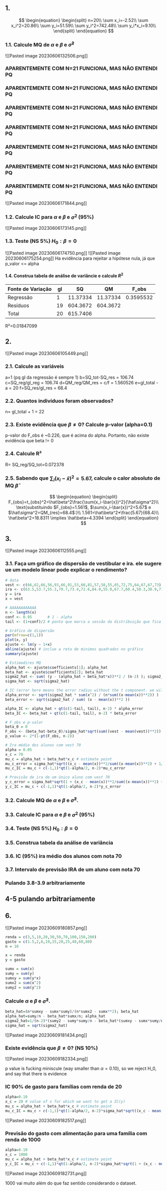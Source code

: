## 1. 
$$
\begin{equation}
\begin{split}
n=20\\
\sum x_i=-2.52\\
\sum x_i^2=20.86\\
\sum y_i=51.59\\
\sum y_i^2=742.48\\
\sum y_i*x_i=9.10\\
\end{split}
\end{equation}
$$
### 1.1. Calcule MQ de $\alpha$ e $\beta$ e $\hat\sigma^2$
![[Pasted image 20230606132506.png]]
### **APARENTEMENTE COM N=21 FUNCIONA, MAS NÃO ENTENDI PQ**
### **APARENTEMENTE COM N=21 FUNCIONA, MAS NÃO ENTENDI PQ**
### **APARENTEMENTE COM N=21 FUNCIONA, MAS NÃO ENTENDI PQ**
### **APARENTEMENTE COM N=21 FUNCIONA, MAS NÃO ENTENDI PQ**
### **APARENTEMENTE COM N=21 FUNCIONA, MAS NÃO ENTENDI PQ**
### **APARENTEMENTE COM N=21 FUNCIONA, MAS NÃO ENTENDI PQ**
### **APARENTEMENTE COM N=21 FUNCIONA, MAS NÃO ENTENDI PQ**
![[Pasted image 20230606171844.png]]

### 1.2. Calcule IC para $\alpha$ e $\beta$ e $\sigma^2$ (95%)
![[Pasted image 20230606173145.png]]

### 1.3. Teste (NS 5%) $H_0: \beta=0$
![[Pasted image 20230606174750.png]]
![[Pasted image 20230606175254.png]]
Ha evidência para rejeitar a hipótese nula, já que p_valor <= alpha

#### 1.4. Construa tabela de análise de variâncie e calcule $R^2$

| Fonte de Variação | gl  | SQ       | QM       | F_obs     |
| ----------------- | --- | -------- | -------- | --------- |
| Regressão         | 1   | 11.37334 | 11.37334 | 0.3595532 | 
| Resíduos          | 19  | 604.3672 | 604.3672 |           |
| Total             | 20  | 615.7406 |          |           |

R²=0.01847099
## 2.
![[Pasted image 20230606105449.png]]

### 2.1. Calcule as variáveis
a=1 (pq gl da regressão é sempre 1)
b=SQ_tot-SQ_res = 106.74
c=SQ_reg/gl_reg = 106.74
d=QM_reg/QM_res = c/f = 1.560526
e=gl_total - a = 20 
f=SQ_res/gl_res = 68.4

### 2.2. Quantos indivíduos foram observados?
n= gl_total + 1 = 22

### 2.3. Existe evidência que $\beta \ne 0$? Calcule p-valor (alpha=0.1)
p-valor do F_obs é ~0.226, que é acima do alpha. Portanto, não existe evidência que beta != 0

### 2.4. Calcule R²
R= SQ_reg/SQ_tot=0.072378

### 2.5. Sabendo que $\sum_i(x_i-\bar{x})^2=5.67$, calcule o calor absoluto de MQ $\hat\beta$ 
$$
\begin{equation}
\begin{split}
F_{obs}=t_{obs}^2=\hat\beta^2\frac{\sum(x_i-\bar{x})^2}{\hat\sigma^2}\\
\text{substituindo $F_{obs}=1.561$, $\sum(x_i-\bar{x})^2=5.67$ e $\hat\sigma^2=QM_{res}=68.4$:}\\
1.561=\hat\beta^2*\frac{5.67}{68.4}\\
\hat\beta^2=18.8311 \implies \hat\beta=4.3394
\end{split}
\end{equation}
$$

## 3.
![[Pasted image 20230606112555.png]]

### 3.1. Faça um gráfico de dispersão de vestibular e ira. ele sugere ue um modelo linear pode explicar o rendimento?
```R
# data
vest <- c(66,62,66,56,93,66,91,53,60,81,57,58,55,65,72,75,64,67,67,73)
ira <- c(63.5,53.7,55.3,79.7,73.4,72.6,84.0,55.0,67.7,60.4,58.3,38.9,71.3,70.0,71.4,81.9,68.8,72.6,70.3,77.1)
y = ira
x = vest

# AAAAAAAAAAAA
n <- length(x)
conf <- 0.95       # 1 - alpha
tail <- (1+conf)/2 # ponto que marca a sessão da distribuição que fica pra fora do IC desejado

# Gráfico de dispersão
par(mfrow=c(1,1))
plot(x, y)
ajuste <- lm(y ~ 1+x)
abline(ajuste) # inclue a reta de minimos quadrados no gráfico
summary(ajuste)

# Estimadires MQ
alpha_hat <- ajuste$coefficients[1]; alpha_hat
beta_hat <- ajuste$coefficients[2]; beta_hat
sigma2_hat <- sum( (y - (alpha_hat + beta_hat*x))**2 / (n-2) ); sigma2_hat
sigma_hat <- sqrt(sigma2_hat)

# IC (error here means the error radius without the t component. we will multiply that later)
alpha_error <- sqrt(sigma2_hat * sum(x^2) / (n*sum((x-mean(x))**2)) )
beta_error <- sqrt(sigma2_hat / sum( (x - mean(x))**2 ))

alpha_IC <- alpha_hat + qt(c(1-tail, tail), n-2) * alpha_error
beta_IC <- beta_hat + qt(c(1-tail, tail), n-2) * beta_error

# F_obs e p-valor
beta_0 = 0
F_obs <- (beta_hat-beta_0)/sigma_hat*sqrt(sum((vest - mean(vest))**2))
p_value <- 2*(1-pt(F_obs, n-2))

# Ira médio dos alunos com vest 70
alpha = 0.05
x_c = 70
mu_c = alpha_hat + beta_hat*x_c # estimate point
mu_c_error = sigma_hat*sqrt((x_c - mean(x))**2/sum((x-mean(x))**2) + 1/n)
mu_c_IC = mu_c + c(-1,1)*qt(1-alpha/2, n-2)*mu_c_error

# Previsão de ira de um único aluno com vest 70
y_c_error = sigma_hat*sqrt(1 + (x_c - mean(x))**2/sum((x-mean(x))**2) + 1/n)
y_c_IC = mu_c + c(-1,1)*qt(1-alpha/2, n-2)*y_c_error

```


### 3.2. Calcule MQ de $\alpha$ e $\beta$ e $\hat\sigma^2$.
### 3.3. Calcule IC para $\alpha$ e $\beta$ e $\sigma^2$ (95%)
### 3.4. Teste (NS 5%) $H_0: \beta=0$
### 3.5. Construa tabela da análise de variância
### 3.6. IC (95%) ira médio dos alunos com nota 70
### 3.7. Intervalo de previsão IRA de um aluno com nota 70
### Pulando 3.8-3.9 arbitrariamente

## 4-5 pulando arbitrariamente

## 6.
![[Pasted image 20230609180857.png]]
```R
renda = c(3,5,10,20,30,50,70,100,150,200)
gasto = c(1.5,2,6,10,15,20,25,40,60,80)
n = 10

x = renda
y = gasto

sumx = sum(x)
sumy = sum(y)
sumxy = sum(y*x)
sumx2 = sum(x^2)
sumy2 = sum(y^2)

```
### Calcule  $\alpha$ e $\beta$ e $\hat\sigma^2$.
```R
beta_hat=(n*sumxy - sumx*sumy)/(n*sumx2 - sumx**2); beta_hat
alpha_hat=sumy/n - beta_hat*sumx/n; alpha_hat
sigma2_hat=1/(n-2)*(sumy2 - sumy*sumy/n - beta_hat*(sumxy - sumx*sumy/n)); sigma2hat
sigma_hat = sqrt(sigma2_hat)
```
![[Pasted image 20230609181434.png]]

### Existe evidência que $\beta \ne 0$? (NS 10%)
![[Pasted image 20230609182334.png]]

p value is fucking miniscule (way smaller than $\alpha=0.10$), so we reject H_0, and say that there is evidence

### IC 90% de gasto para famílias com renda de 20

```R
alpha=0.10
x_c = 20 # value of x for which we want to get a IC(y)
mu_c = alpha_hat + beta_hat*x_c # estimate point
mu_c_IC = mu_c + c(-1,1)*qt(1-alpha/2, n-2)*sigma_hat*sqrt((x_c - mean(x))**2/sum((x-mean(x))**2) + 1/n); mu_c_IC
```
![[Pasted image 20230609182517.png]]

### Previsão do gasto com alimentação para uma família com renda de 1000

```R
alpha=0.10
x_c = 1000
mu_c = alpha_hat + beta_hat*x_c # estimate point
y_c_IC = mu_c + c(-1,1)*qt(1-alpha/2, n-2)*sigma_hat*sqrt(1 + (x_c - mean(x))**2/sum((x-mean(x))**2) + 1/n); y_c_IC
```
![[Pasted image 20230609182731.png]]

1000 vai muito além do que faz sentido considerando o dataset.